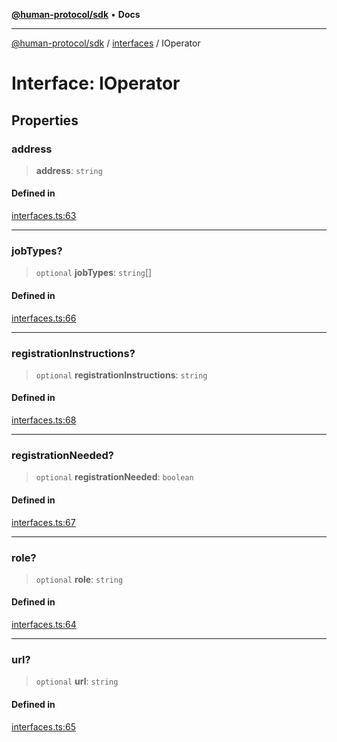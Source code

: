 [**@human-protocol/sdk**](../../README.md) • **Docs**

***

[@human-protocol/sdk](../../modules.md) / [interfaces](../README.md) / IOperator

# Interface: IOperator

## Properties

### address

> **address**: `string`

#### Defined in

[interfaces.ts:63](https://github.com/humanprotocol/human-protocol/blob/4a3215384185ef582e4acd06a275b32ffdf0b6ea/packages/sdk/typescript/human-protocol-sdk/src/interfaces.ts#L63)

***

### jobTypes?

> `optional` **jobTypes**: `string`[]

#### Defined in

[interfaces.ts:66](https://github.com/humanprotocol/human-protocol/blob/4a3215384185ef582e4acd06a275b32ffdf0b6ea/packages/sdk/typescript/human-protocol-sdk/src/interfaces.ts#L66)

***

### registrationInstructions?

> `optional` **registrationInstructions**: `string`

#### Defined in

[interfaces.ts:68](https://github.com/humanprotocol/human-protocol/blob/4a3215384185ef582e4acd06a275b32ffdf0b6ea/packages/sdk/typescript/human-protocol-sdk/src/interfaces.ts#L68)

***

### registrationNeeded?

> `optional` **registrationNeeded**: `boolean`

#### Defined in

[interfaces.ts:67](https://github.com/humanprotocol/human-protocol/blob/4a3215384185ef582e4acd06a275b32ffdf0b6ea/packages/sdk/typescript/human-protocol-sdk/src/interfaces.ts#L67)

***

### role?

> `optional` **role**: `string`

#### Defined in

[interfaces.ts:64](https://github.com/humanprotocol/human-protocol/blob/4a3215384185ef582e4acd06a275b32ffdf0b6ea/packages/sdk/typescript/human-protocol-sdk/src/interfaces.ts#L64)

***

### url?

> `optional` **url**: `string`

#### Defined in

[interfaces.ts:65](https://github.com/humanprotocol/human-protocol/blob/4a3215384185ef582e4acd06a275b32ffdf0b6ea/packages/sdk/typescript/human-protocol-sdk/src/interfaces.ts#L65)
